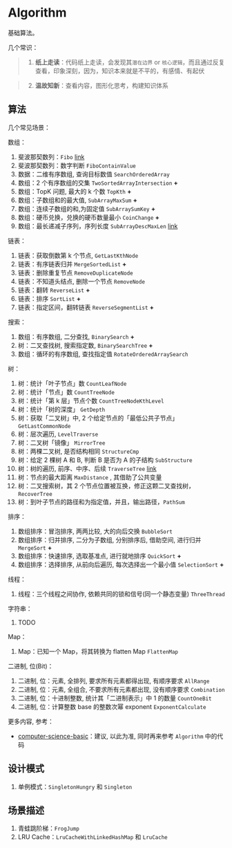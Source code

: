 # Algorithm

基础算法。

几个常识：

> 1. **纸上走读**：代码纸上走读，会发现其`潜在边界` or `核心逻辑`，而且通过反复查看，印象深刻，因为，知识本来就是不平的，有感情、有起伏

> 2. **温故知新**：查看内容，图形化思考，构建知识体系

## 算法

几个常见场景：

数组：

1. 斐波那契数列：`Fibo` [link](src/main/java/top/ningg/algo/array/Fibo.java)
2. 斐波那契数列：数字判断 `FiboContainValue`
3. 数据：二维有序数组, 查询目标数值 `SearchOrderedArray`
4. 数组：2 个有序数组的交集 `TwoSortedArrayIntersection` **+**
5. 数组：TopK 问题, 最大的 k 个数 `TopKth` **+**
6. 数组：子数组和的最大值, `SubArrayMaxSum` **+**
7. 数组：连续子数组的和,为固定值 `SubArraySumKey` **+**
8. 数组：硬币兑换，兑换的硬币数量最小 `CoinChange` **+**
9. 数组：最长递减子序列，序列长度 `SubArrayDescMaxLen` [link](src/main/java/top/ningg/algo/array/SubArrayDescMaxLen.java)

链表：

1. 链表：获取倒数第 k 个节点, `GetLastKthNode`
2. 链表：有序链表归并 `MergeSortedList` **+**
3. 链表：删除重复节点 `RemoveDuplicateNode`
4. 链表：不知道头结点, 删除一个节点 `RemoveNode`
5. 链表：翻转 `ReverseList` **+**
6. 链表：排序 `SortList` **+**
7. 链表：指定区间，翻转链表 `ReverseSegmentList` **+**

搜索：

1. 数组：有序数组, 二分查找, `BinarySearch` **+**
2. 树：二叉查找树, 搜索指定数, `BinarySearchTree` **+**
3. 数组：循环的有序数组, 查找指定值 `RotateOrderedArraySearch`

树：

1. 树：统计「叶子节点」数 `CountLeafNode`
2. 树：统计「节点」数 `CountTreeNode`
3. 树：统计「第 k 层」节点个数 `CountTreeNodeKthLevel`
4. 树：统计「树的深度」 `GetDepth`
5. 树：获取「二叉树」中, 2 个给定节点的「最低公共子节点」 `GetLastCommonNode`
6. 树：层次遍历, `LevelTraverse`
7. 树：二叉树「镜像」 `MirrorTree`
8. 树：两棵二叉树, 是否结构相同 `StructureCmp`
9. 树：给定 2 棵树 A 和 B, 判断 B 是否为 A 的子结构 `SubStructure`
10. 树：树的遍历, 前序、中序、后续 `TraverseTree` [link](src/main/java/top/ningg/algo/tree/TraverseTree.java)
11. 树：节点的最大距离 `MaxDistance` , 其借助了公共变量
12. 树：二叉搜索树，其 2 个节点位置被互换，修正这颗二叉查找树，`RecoverTree`
13. 树：到叶子节点的路径和为指定值，并且，输出路径，`PathSum`

排序：

1. 数组排序：冒泡排序, 两两比较, 大的向后交换 `BubbleSort`
2. 数组排序：归并排序, 二分为子数组, 分别排序后, 借助空间, 进行归并 `MergeSort` **+**
3. 数组排序：快速排序, 选取基准点, 进行就地排序 `QuickSort` **+**
4. 数组排序：选择排序, 从前向后遍历, 每次选择出一个最小值 `SelectionSort` **+**


线程：

1. 线程：三个线程之间协作, 依赖共同的锁和信号(同一个静态变量) `ThreeThread`


字符串：

1. TODO


Map：

1. Map：已知一个 Map，将其转换为 flatten Map `FlattenMap`


二进制, 位(Bit)：

1. 二进制, 位：元素, 全排列, 要求所有元素都得出现, 有顺序要求 `AllRange`
2. 二进制, 位：元素, 全组合, 不要求所有元素都出现, 没有顺序要求 `Combination`
3. 二进制, 位：十进制整数, 统计其「二进制表示」中 1 的数量 `CountOneBit`
4. 二进制, 位：计算整数 base 的整数次幂 exponent `ExponentCalculate`



更多内容, 参考：

* [computer-science-basic](https://github.com/ningg/computer-science-basic)：建议, 以此为准, 同时再来参考 `Algorithm` 中的代码

## 设计模式

1. 单例模式：`SingletonHungry` 和 `Singleton`


## 场景描述

1. 青蛙跳阶梯：`FrogJump`
2. LRU Cache：`LruCacheWithLinkedHashMap` 和 `LruCache`
